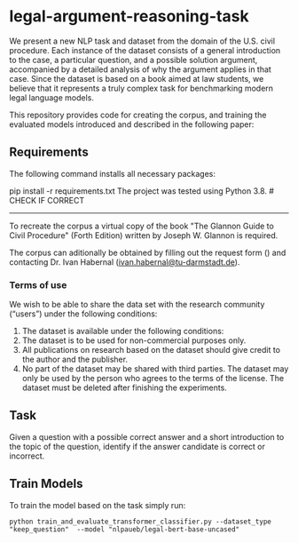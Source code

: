 # legal-argument-reasoning-task
We present a new NLP task and dataset from the domain of the U.S. civil procedure. Each instance of the dataset consists of a general introduction to the case, a particular question, and a possible solution argument, accompanied by a detailed analysis of why the argument applies in that case. Since the dataset is based on a book aimed at law students, we believe that it represents a truly complex task for benchmarking modern legal language models. 

This repository provides code for creating the corpus, and training the evaluated models introduced and described in the following paper: <TODO ARXIV LINK>

## Requirements
The following command installs all necessary packages:

pip install -r requirements.txt
The project was tested using Python 3.8.  # CHECK IF CORRECT

---

To recreate the corpus a virtual copy of the book "The Glannon Guide to Civil Procedure" (Forth Edition) written by Joseph W. Glannon is required.

The corpus can aditionally be obtained by filling out the request form (<TODO LINK>) and contacting  Dr. Ivan Habernal (ivan.habernal@tu-darmstadt.de).

### Terms of use
We wish to be able to share the data set with the research community (“users”) under the following conditions:

1. The dataset is available under the following conditions:
2. The dataset is to be used for non-commercial purposes only.
3. All publications on research based on the dataset should give credit to the author and the publisher.
4. No part of the dataset may be shared with third parties. The dataset may only be used by the person who agrees to the terms of the license.
The dataset must be deleted after finishing the experiments.


## Task
Given a question with a possible correct answer and a short introduction to the topic of the question, identify if the answer candidate is correct or incorrect.

## Train Models
To train the model based on the task simply run:

~~~
python train_and_evaluate_transformer_classifier.py --dataset_type "keep_question"  --model "nlpaueb/legal-bert-base-uncased"
~~~

